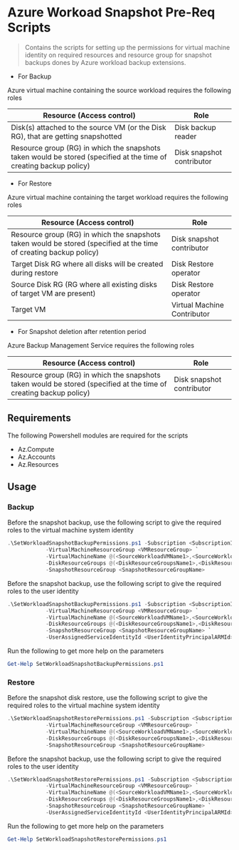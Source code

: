 # Azure Workoad Snapshot Pre-Req Scripts

> Contains the scripts for setting up the permissions for virtual machine identity on required resources
> and resource group for snapshot backups dones by Azure workload backup extensions.

+ For Backup

Azure virtual machine containing the source workload requires the following roles 

Resource (Access control)  |Role   
------ | ------
Disk(s) attached to the source VM (or the Disk RG), that are getting snapshotted |Disk backup reader |
|Resource group (RG) in which the snapshots taken would be stored (specified at the time of creating backup policy) |Disk snapshot contributor  |

+ For Restore

Azure virtual machine containing the target workload requires the following roles 

Resource (Access control)  |Role   
------ | ------
|Resource group (RG) in which the snapshots taken would be stored (specified at the time of creating backup policy)   |Disk snapshot contributor  |
|Target Disk RG where all disks will be created during restore  |Disk Restore operator   |
|Source Disk RG (RG where all existing disks of target VM are present)   |Disk Restore operator   |
|Target VM     |Virtual Machine Contributor    |

+ For Snapshot deletion after retention period

Azure Backup Management Service requires the following roles

Resource (Access control)  |Role
------ | ------
|Resource group (RG) in which the snapshots taken would be stored (specified at the time of creating backup policy)   |Disk snapshot contributor  |

## Requirements

The following Powershell modules are required for the scripts

+ Az.Compute
+ Az.Accounts
+ Az.Resources

## Usage 

### Backup
Before the snapshot backup, use the following script to give the required roles to the virtual machine system identity

```powershell
.\SetWorkloadSnapshotBackupPermissions.ps1 -Subscription <SubscriptionId> `
            -VirtualMachineResourceGroup <VMResourceGroup> `
            -VirtualMachineName @(<SourceWorkloadVMName1>,<SourceWorkloadVMName2>) `
            -DiskResourceGroups @(<DiskResourceGroupsName1>,<DiskResourceGroupsName2>) `
            -SnapshotResourceGroup <SnapshotResourceGroupName>
```

Before the snapshot backup, use the following script to give the required roles to the user identity

```powershell
.\SetWorkloadSnapshotBackupPermissions.ps1 -Subscription <SubscriptionId> `
            -VirtualMachineResourceGroup <VMResourceGroup> `
            -VirtualMachineName @(<SourceWorkloadVMName1>,<SourceWorkloadVMName2>) `
            -DiskResourceGroups @(<DiskResourceGroupsName1>,<DiskResourceGroupsName2>) `
            -SnapshotResourceGroup <SnapshotResourceGroupName> `
            -UserAssignedServiceIdentityId <UserIdentityPrincipalARMId>
```

Run the following to get more help on the parameters
```powershell
Get-Help SetWorkloadSnapshotBackupPermissions.ps1
```

### Restore

Before the snapshot disk restore, use the following script to give the required roles to the virtual machine system identity

```powershell
.\SetWorkloadSnapshotRestorePermissions.ps1 -Subscription <SubscriptionId> `
            -VirtualMachineResourceGroup <VMResourceGroup> `
            -VirtualMachineName @(<SourceWorkloadVMName1>,<SourceWorkloadVMName2>) `
            -DiskResourceGroups @(<DiskResourceGroupsName1>,<DiskResourceGroupsName2>) `
            -SnapshotResourceGroup <SnapshotResourceGroupName>
```

Before the snapshot backup, use the following script to give the required roles to the user identity

```powershell
.\SetWorkloadSnapshotRestorePermissions.ps1 -Subscription <SubscriptionId> `
            -VirtualMachineResourceGroup <VMResourceGroup> `
            -VirtualMachineName @(<SourceWorkloadVMName1>,<SourceWorkloadVMName2>) `
            -DiskResourceGroups @(<DiskResourceGroupsName1>,<DiskResourceGroupsName2>) `
            -SnapshotResourceGroup <SnapshotResourceGroupName> `
            -UserAssignedServiceIdentityId <UserIdentityPrincipalARMId>
```

Run the following to get more help on the parameters
```powershell
Get-Help SetWorkloadSnapshotRestorePermissions.ps1
```
